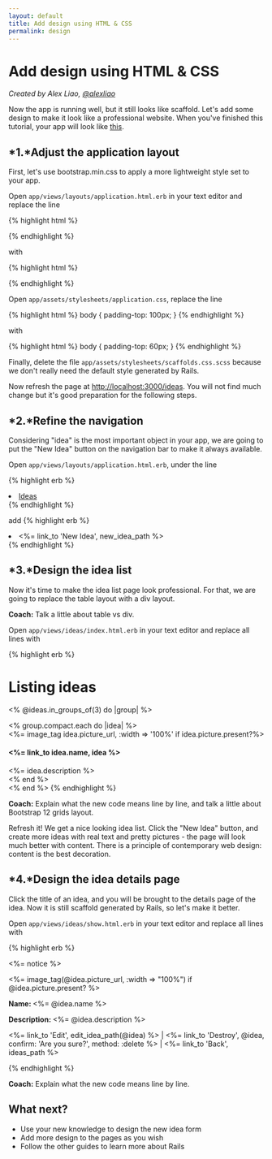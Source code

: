 ```yaml
---
layout: default
title: Add design using HTML & CSS
permalink: design
---
```


# Add design using HTML & CSS

*Created by Alex Liao, [@alexliao](http://bannka.com/alex)*

Now the app is running well, but it still looks like scaffold. Let's add some design to make it look like a professional website. When you've finished this tutorial, your app will look like [this](http://railsgirlsapp.herokuapp.com/ideas).

## *1.*Adjust the application layout

First, let's use bootstrap.min.css to apply a more lightweight style set to your app.

Open `app/views/layouts/application.html.erb` in your text editor and replace the line

{% highlight html %}
<link rel="stylesheet" href="http://railsgirls.com/assets/bootstrap.css">
{% endhighlight %}

with

{% highlight html %}
<link rel="stylesheet" href="http://netdna.bootstrapcdn.com/twitter-bootstrap/2.3.2/css/bootstrap.min.css">
{% endhighlight %}

Open `app/assets/stylesheets/application.css`, replace the line

{% highlight html %}
body { padding-top: 100px; }
{% endhighlight %}

with

{% highlight html %}
body { padding-top: 60px; }
{% endhighlight %}

Finally, delete the file `app/assets/stylesheets/scaffolds.css.scss` because we don't really need the default style generated by Rails.

Now refresh the page at [http://localhost:3000/ideas](http://localhost:3000/ideas). You will not find much change but it's good preparation for the following steps.

## *2.*Refine the navigation

Considering "idea" is the most important object in your app, we are going to put the "New Idea" button on the navigation bar to make it always available.

Open `app/views/layouts/application.html.erb`, under the line

{% highlight erb %}
<li class="active"><a href="/ideas">Ideas</a></li>
{% endhighlight %}

add
{% highlight erb %}
<li ><%= link_to 'New Idea', new_idea_path %></li>
{% endhighlight %}

## *3.*Design the idea list

Now it's time to make the idea list page look professional. For that, we are going to replace the table layout with a div layout.

**Coach:** Talk a little about table vs div.

Open `app/views/ideas/index.html.erb` in your text editor and replace all lines with

{% highlight erb %}
<h1>Listing ideas</h1>

<% @ideas.in_groups_of(3) do |group| %>
  <div class="row">
    <% group.compact.each do |idea| %>
      <div class="span4">
        <%= image_tag idea.picture_url, :width => '100%' if idea.picture.present?%>
        <h4><%= link_to idea.name, idea %></h4>
        <%= idea.description %>
      </div>
    <% end %>
  </div>
<% end %>
{% endhighlight %}

**Coach:** Explain what the new code means line by line, and talk a little about Bootstrap 12 grids layout.

Refresh it! We get a nice looking idea list. Click the "New Idea" button, and create more ideas with real text and pretty pictures - the page will look much better with content. There is a principle of contemporary web design: content is the best decoration.

## *4.*Design the idea details page

Click the title of an idea, and you will be brought to the details page of the idea. Now it is still scaffold generated by Rails, so let's make it better.

Open `app/views/ideas/show.html.erb` in your text editor and replace all lines with

{% highlight erb %}
<p id="notice"><%= notice %></p>

<div class="row">
  <div class="span9">
    <%= image_tag(@idea.picture_url, :width => "100%") if @idea.picture.present? %>
  </div>

  <div class="span3">
    <p><b>Name: </b><%= @idea.name %></p>
    <p><b>Description: </b><%= @idea.description %></p>
    <p>
      <%= link_to 'Edit', edit_idea_path(@idea) %> |
      <%= link_to 'Destroy', @idea, confirm: 'Are you sure?', method: :delete %> |
      <%= link_to 'Back', ideas_path %>
    </p>
  </div>
</div>
{% endhighlight %}


**Coach:** Explain what the new code means line by line.

## What next?

* Use your new knowledge to design the new idea form
* Add more design to the pages as you wish
* Follow the other guides to learn more about Rails

